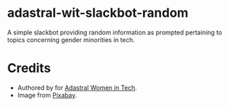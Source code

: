 # adastral-wit-slackbot-random
A simple slackbot providing random information as prompted pertaining to topics concerning gender minorities in tech.

# Credits
* Authored by <a href="https://github.com/DigitalLinguist/"></a> for <a href="https://adastralwomenintech.slack.com">Adastral Women in Tech</a>.
* Image from <a href="https://pixabay.com/vectors/robots-adorable-characters-cute-159598/">Pixabay</a>.
